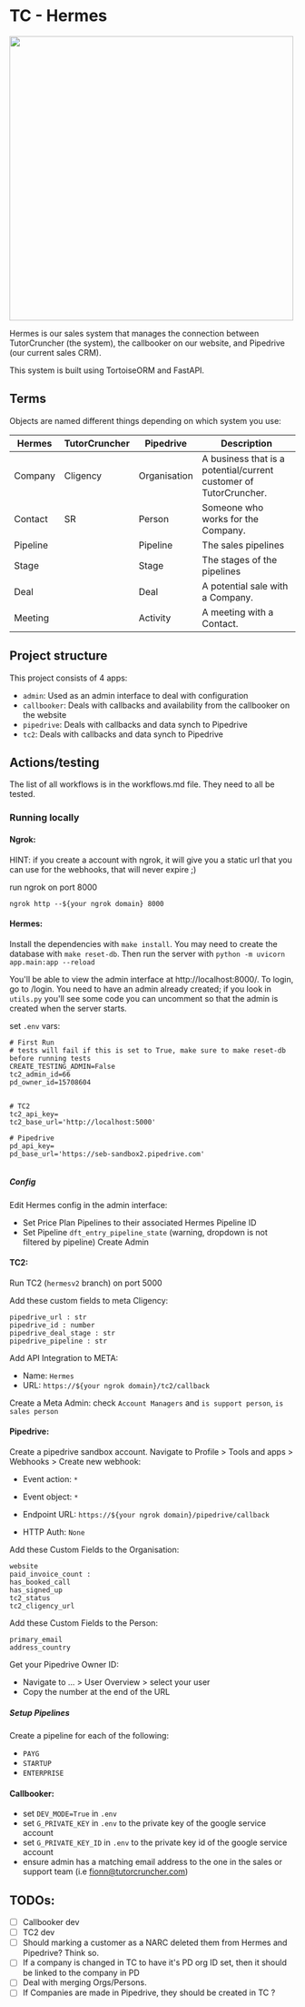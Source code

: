 # TC - Hermes

<img src="https://i.ibb.co/crgkVkS/ferb0000-Hermes-the-messenger-god-if-he-lived-in-the-21st-centu-baa1282d-8782-4983-9f81-b0406eb4abbd.png" width="500">

Hermes is our sales system that manages the connection between TutorCruncher (the system), the callbooker on our 
website, and Pipedrive (our current sales CRM).

This system is built using TortoiseORM and FastAPI.

## Terms

Objects are named different things depending on which system you use:

| Hermes   | TutorCruncher | Pipedrive    | Description                                                       |
|----------|---------------|--------------|-------------------------------------------------------------------|
| Company  | Cligency      | Organisation | A business that is a potential/current customer of TutorCruncher. |
| Contact  | SR            | Person       | Someone who works for the Company.                                |
| Pipeline |               | Pipeline     | The sales pipelines                                               |
| Stage    |               | Stage        | The stages of the pipelines                                       |
| Deal     |               | Deal         | A potential sale with a Company.                                  |
| Meeting  |               | Activity     | A meeting with a Contact.                                         |


## Project structure

This project consists of 4 apps:
- `admin`: Used as an admin interface to deal with configuration
- `callbooker`: Deals with callbacks and availability from the callbooker on the website
- `pipedrive`: Deals with callbacks and data synch to Pipedrive
- `tc2`: Deals with callbacks and data synch to Pipedrive

## Actions/testing

The list of all workflows is in the workflows.md file. They need to all be tested.

### Running locally

#### Ngrok:

HINT: if you create a account with ngrok, it will give you a static url that you can use for the webhooks, that will never expire ;)

run ngrok on port 8000

`ngrok http --${your ngrok domain} 8000`

#### Hermes:

Install the dependencies with `make install`. You may need to create the database with `make reset-db`.
Then run the server with `python -m uvicorn app.main:app --reload`

You'll be able to view the admin interface at http://localhost:8000/. To login, go to /login. You need to have an admin
already created; if you look in `utils.py` you'll see some code you can uncomment so that the admin is created when the
server starts.

set `.env` vars:
```
# First Run
# tests will fail if this is set to True, make sure to make reset-db before running tests
CREATE_TESTING_ADMIN=False
tc2_admin_id=66
pd_owner_id=15708604


# TC2
tc2_api_key=
tc2_base_url='http://localhost:5000'

# Pipedrive
pd_api_key=
pd_base_url='https://seb-sandbox2.pipedrive.com'


```

##### Config

Edit Hermes config in the admin interface:
- Set Price Plan Pipelines to their associated Hermes Pipeline ID
- Set Pipeline `dft_entry_pipeline_state` (warning, dropdown is not filtered by pipeline)
Create Admin

#### TC2:

Run TC2 (`hermesv2` branch) on port 5000

Add these custom fields to meta Cligency:
```
pipedrive_url : str
pipedrive_id : number
pipedrive_deal_stage : str
pipedrive_pipeline : str
```

Add API Integration to META:
- Name: `Hermes`
- URL: `https://${your ngrok domain}/tc2/callback`

Create a Meta Admin:
check `Account Managers` and `is support person`, `is sales person`

#### Pipedrive:

Create a pipedrive sandbox account.
Navigate to Profile > Tools and apps > Webhooks > Create new webhook:

- Event action: `*`

- Event object: `*`

- Endpoint URL: `https://${your ngrok domain}/pipedrive/callback`

- HTTP Auth: `None`

Add these Custom Fields to the Organisation:
```
website
paid_invoice_count : 
has_booked_call
has_signed_up
tc2_status
tc2_cligency_url
```

Add these Custom Fields to the Person:
```
primary_email
address_country
```

Get your Pipedrive Owner ID:
- Navigate to ... > User Overview > select your user
- Copy the number at the end of the URL

##### Setup Pipelines

Create a pipeline for each of the following:
- `PAYG`
- `STARTUP`
- `ENTERPRISE`

#### Callbooker:
- set `DEV_MODE=True` in `.env`
- set `G_PRIVATE_KEY` in `.env` to the private key of the google service account
- set `G_PRIVATE_KEY_ID` in `.env` to the private key id of the google service account
- ensure admin has a matching email address to the one in the sales or support team (i.e fionn@tutorcruncher.com)

## TODOs:

* [ ] Callbooker dev
* [ ] TC2 dev
* [ ] Should marking a customer as a NARC deleted them from Hermes and Pipedrive? Think so.
* [ ] If a company is changed in TC to have it's PD org ID set, then it should be linked to the company in PD
* [ ] Deal with merging Orgs/Persons.
* [ ] If Companies are made in Pipedrive, they should be created in TC ? 
